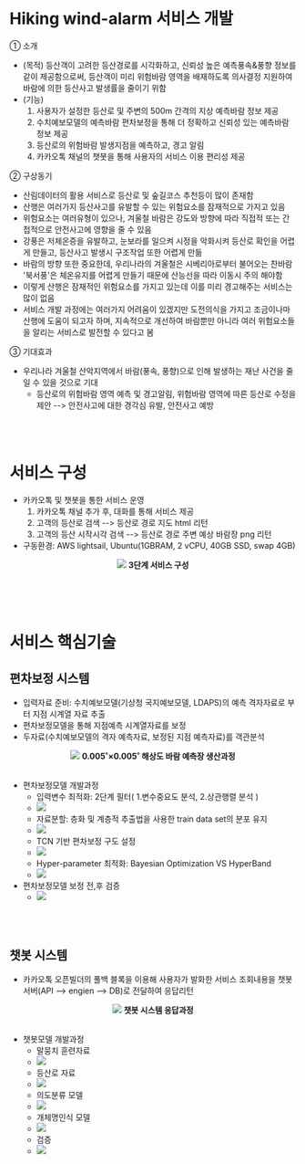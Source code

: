 # Hiking wind-alarm 서비스 개발

① 소개
  - (목적) 등산객이 고려한 등산경로를 시각화하고, 신뢰성 높은 예측풍속&풍향 정보를 같이 제공함으로써, 등산객이 미리 위험바람 영역을 배재하도록 의사결정 지원하여 바람에 의한 등산사고 발생률을 줄이기 위함
  - (기능) 
    1. 사용자가 설정한 등산로 및 주변의 500m 간격의 지상 예측바람 정보 제공 
    2. 수치예보모델의 예측바람 편차보정을 통해 더 정확하고 신뢰성 있는 예측바람 정보 제공
    3. 등산로의 위험바람 발생지점을 예측하고, 경고 알림
    4. 카카오톡 채널의 챗봇을 통해 사용자의 서비스 이용 편리성 제공

② 구상동기
  - 산림데이터의 활용 서비스로 등산로 및 숲길코스 추천등이 많이 존재함
  - 산행은 여러가지 등산사고를 유발할 수 있는 위험요소를 잠재적으로 가지고 있음
  - 위험요소는 여러유형이 있으나, 겨울철 바람은 강도와 방향에 따라 직접적 또는 간접적으로 안전사고에 영향을 줄 수 있음
  - 강풍은 저체온증을 유발하고, 눈보라를 일으켜 시정을 악화시켜 등산로 확인을 어렵게 만들고, 등산사고 발생시 구조작업 또한 어렵게 만듦
  - 바람의 방향 또한 중요한데, 우리나라의 겨울철은 시베리아로부터 불어오는 찬바람 '북서풍'은 체온유지를 어렵게 만들기 때문에 산능선을 따라 이동시 주의 해야함
  - 이렇게 산행은 잠재적인 위험요소를 가지고 있는데 이를 미리 경고해주는 서비스는 많이 없음
  - 서비스 개발 과정에는 여러가지 어려움이 있겠지만 도전의식을 가지고 조금이나마 산행에 도움이 되고자 하며, 지속적으로 개선하여 바람뿐만 아니라 여러 위험요소들을 알리는 서비스로 발전할 수 있다고 봄

③ 기대효과
  - 우리나라 겨울철 산악지역에서 바람(풍속, 풍향)으로 인해 발생하는 재난 사건을 줄일 수 있을 것으로 기대
    - 등산로의 위험바람 영역 예측 및 경고알림, 위험바람 영역에 따른 등산로 수정을 제안
      --> 안전사고에 대한 경각심 유발, 안전사고 예방

<br><br>


# 서비스 구성
* 카카오톡 및 챗봇을 통한 서비스 운영
  1. 카카오톡 채널 추가 후, 대화를 통해 서비스 제공
  2. 고객의 등산로 검색 --> 등산로 경로 지도 html 리턴
  3. 고객의 등산 시작시각 검색 --> 등산로 경로 주변 예상 바람장 png 리턴
* 구동환경: AWS lightsail, Ubuntu(1GBRAM, 2 vCPU, 40GB SSD, swap 4GB)

<p align="center">
  <img src="./githun_figure/서비스구성.PNG">
  <b>3단계 서비스 구성</b><br><br>
</p>


<br><br>

# 서비스 핵심기술
## 편차보정 시스템
* 입력자료 준비: 수치예보모델(기상청 국지예보모델, LDAPS)의 예측 격자자료로 부터 지점 시계열 자료 추출
* 편차보정모델을 통해 지점예측 시계열자료를 보정
* 두자료(수치예보모델의 격자 예측자료, 보정된 지점 예측자료)를 객관분석
<p align="center">
  <img src="./githun_figure/편차보정시스템.PNG">
  <b>0.005˚×0.005˚ 해상도 바람 예측장 생산과정</b><br><br>
</p>

* 편차보정모델 개발과정
  * 입력변수 최적화: 2단계 필터( 1.변수중요도 분석, 2.상관행렬 분석 )
  * <img src="./githun_figure/입력자료최적화.PNG">
  * 자료분할: 층화 및 계층적 추출법을 사용한 train data set의 분포 유지
  * <img src="./githun_figure/자료분할.PNG">
  * TCN 기반 편차보정 구도 설정
  * <img src="./githun_figure/TCN기반_편차보정모델.PNG">
  * Hyper-parameter 최적화: Bayesian Optimization VS HyperBand
  * <img src="./githun_figure/최적화결과.PNG">
* 편차보정모델 보정 전,후 검증
  * <img src="./githun_figure/보정전후_바람장미.PNG">

<br><br>

## 챗봇 시스템
* 카카오톡 오픈빌더의 풀백 블록을 이용해 사용자가 발화한 서비스 조회내용을 챗봇서버(API --> engien --> DB)로 전달하여 응답리턴
<p align="center">
  <img src="./githun_figure/서비스시스템.PNG">
  <b>챗봇 시스템 응답과정</b><br><br>
</p>

* 챗봇모델 개발과정
  * 말뭉치 훈련자료
  * <img src="./githun_figure/말뭉치훈련자료.png">
  * 등산로 자료
  * <img src="./githun_figure/등산로자료.png">
  * 의도분류 모델
  * <img src="./githun_figure/의도분류.png">
  * 개체명인식 모델
  * <img src="./githun_figure/개체명인식모델.png">
  * 검증
  * <img src="./githun_figure/개체명인식모델 검증.png">
